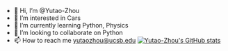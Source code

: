 - 👋 Hi, I’m @Yutao-Zhou
- 👀 I’m interested in Cars
- 🌱 I’m currently learning Python, Physics
- 💞️ I’m looking to collaborate on Python
- 📫 How to reach me yutaozhou@ucsb.edu
[![Yutao-Zhou's GitHub stats](https://github-readme-stats.vercel.app/api?username=Yutao-Zhou)](https://github.com/anuraghazra/github-readme-stats)
<!---
Yutao-Zhou/Yutao-Zhou is a ✨ special ✨ repository because its `README.md` (this file) appears on your GitHub profile.
You can click the Preview link to take a look at your changes.
--->
<!DOCTYPE html>
<html>
<head>
	<meta charset="utf-8">
	<meta name="viewport" content="width=device-width, initial-scale=1">
	<title></title>
</head>
<body>
	<a href="https://github.com/Yutao-Zhou" target="_blank"><i class="fa fa-github" aria-hidden="true"></i></a>
	<a href="https://leetcode.com/YutaoZhou/" target="_blank"><script src="https://code.iconify.design/2/2.0.3/iconify.min.js"></script><span class="iconify" data-icon="simple-icons:leetcode" data-width="16" data-height="16"></span></a>
	<a href="https://www.linkedin.com/in/yutao-zhou" target="_blank"><i class="fa fa-linkedin" aria-hidden="true"></i></a>
	<a href="https://www.facebook.com/yutao.zhou.3" target="_blank"><i class="fa fa-facebook" aria-hidden="true"></i></a>
	<a href="https://www.instagram.com/yutao_zhou666/" target="_blank"><i class="fa fa-instagram" aria-hidden="true"></i></a>
</body>
</html>
